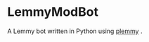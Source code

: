 # LemmyModBot
A Lemmy bot written in Python using [plemmy](https://github.com/tjkessler/plemmy/blob/main/README.md) .
